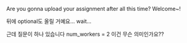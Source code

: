 
Are you gonna upload your assignment after all this time?
Welcome~!

뒤에 optional도 올릴 거예요... wait...


근데 질문이 하나 있습니다
num_workers = 2 이건 무슨 의미인가요??

